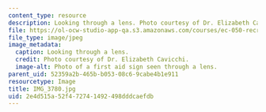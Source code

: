 ```yaml
---
content_type: resource
description: Looking through a lens. Photo courtesy of Dr. Elizabeth Cavicchi.
file: https://ol-ocw-studio-app-qa.s3.amazonaws.com/courses/ec-050-recreate-experiments-from-history-inform-the-future-from-the-past-galileo-january-iap-2010/2e4d515a52f472741492498dddcaefdb_IMG_3780.jpg
file_type: image/jpeg
image_metadata:
  caption: Looking through a lens.
  credit: Photo courtesy of Dr. Elizabeth Cavicchi.
  image-alt: Photo of a first aid sign seen through a lens.
parent_uid: 52359a2b-465b-b053-08c6-9cabe4b1e911
resourcetype: Image
title: IMG_3780.jpg
uid: 2e4d515a-52f4-7274-1492-498dddcaefdb
---
```

